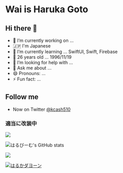 # Wai is Haruka Goto
## Hi there 👋

- 🔭 I’m currently working on ... 
- 🇯🇵 I'm Japanese
- 🌱 I’m currently learning ... SwiftUI, Swift, Firebase
- 👯 26 years old ... 1996/11/19
- 🤔 I’m looking for help with ...
- 💬 Ask me about ...
- 😄 Pronouns: ...
- ⚡ Fun fact: ... 

## Follow me

- Now on Twitter [@kcash510](https://twitter.com/kcash510)

### 適当に改装中
 [![](https://img.shields.io/badge/Twitter-kcash510-blue)](https://twitter.com/kcash510)

![はるびーむ's GitHub stats](https://github-readme-stats.vercel.app/api?username=hulk510&show_icons=true&theme=tokyonight&count_private=true)

![](https://github-readme-stats.vercel.app/api/top-langs/?username=hulk510&layout=compact)

[![はるかダヨーン](https://spotify-github-profile.vercel.app/api/view.svg?uid=21vndttircw2g5tbdqdkazu5a&cover_image=true&theme=default&show_offline=false&background_color=000000&bar_color=ffffff&bar_color_cover=false)](https://spotify-github-profile.vercel.app/api/view.svg?uid=21vndttircw2g5tbdqdkazu5a&redirect=true)
